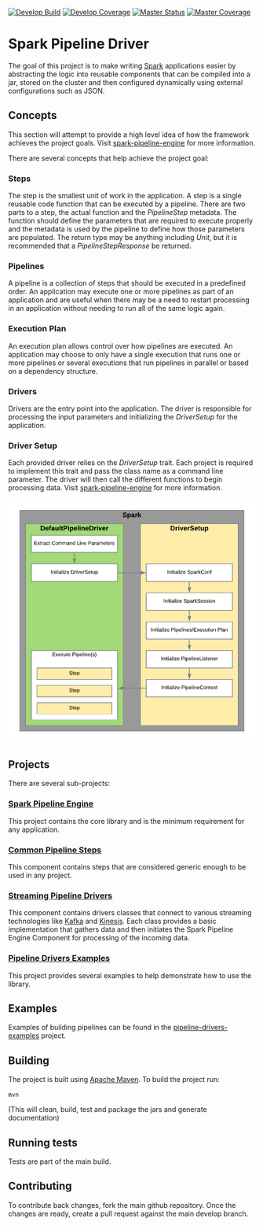 
[![Develop Build](https://img.shields.io/travis/Acxiom/spark-pipeline-driver/develop.svg?label=Develop)](https://travis-ci.com/Acxiom/spark-pipeline-driver?branch=develop)
[![Develop Coverage](https://img.shields.io/coveralls/github/Acxiom/spark-pipeline-driver/develop.svg?label=Develop)](https://coveralls.io/github/Acxiom/spark-pipeline-driver?branch=develop)
[![Master Status](https://img.shields.io/travis/Acxiom/spark-pipeline-driver/master.svg?label=Master)](https://travis-ci.com/Acxiom/spark-pipeline-driver?branch=master)
[![Master Coverage](https://img.shields.io/coveralls/github/Acxiom/spark-pipeline-driver/master.svg?label=Master)](https://coveralls.io/github/Acxiom/spark-pipeline-driver?branch=master)

# Spark Pipeline Driver
The goal of this project is to make writing [Spark](http://spark.apache.org) applications easier by abstracting the logic
into reusable components that can be compiled into a jar, stored on the cluster and then configured dynamically using
external configurations such as JSON.

## Concepts
This section will attempt to provide a high level idea of how the framework achieves the project goals. Visit 
[spark-pipeline-engine](spark-pipeline-engine/readme.md) for more information.

There are several concepts that help achieve the project goal:

### Steps
The step is the smallest unit of work in the application. A step is a single reusable code function that can be executed
by a pipeline. There are two parts to a step, the actual function and the *PipelineStep* metadata. The function should 
define the parameters that are required to execute properly and the metadata is used by the pipeline to define how those
parameters are populated. The return type may be anything including *Unit*, but it is recommended that a 
*PipelineStepResponse* be returned.

### Pipelines
A pipeline is a collection of steps that should be executed in a predefined order. An application may execute one or 
more pipelines as part of an application and are useful when there may be a need to restart processing in an application
without needing to run all of the same logic again.

### Execution Plan
An execution plan allows control over how pipelines are executed. An application may choose to only have a single 
execution that runs one or more pipelines or several executions that run pipelines in parallel or based on a dependency
structure.

### Drivers
Drivers are the entry point into the application. The driver is responsible for processing the input parameters and
initializing the *DriverSetup* for the application.

### Driver Setup
Each provided driver relies on the *DriverSetup* trait. Each project is required to implement this trait and pass the
class name as a command line parameter. The driver will then call the different functions to begin processing data. Visit
[spark-pipeline-engine](spark-pipeline-engine/readme.md) for more information.

![Driver Initialization](docs/images/DefaultPipelineDriver.png "Default Pipeline Driver Flow")

## Projects
There are several sub-projects:

### [Spark Pipeline Engine](spark-pipeline-engine/readme.md)
This project contains the core library and is the minimum requirement for any application.

### [Common Pipeline Steps](common-pipeline-steps/readme.md)
This component contains steps that are considered generic enough to be used in any project.

### [Streaming Pipeline Drivers](streaming-pipeline-drivers/readme.md)
This component contains drivers classes that connect to various streaming technologies like [Kafka](http://kafka.apache.org/) 
and [Kinesis](https://aws.amazon.com/kinesis/). Each class provides a basic implementation that gathers data and then 
initiates the Spark Pipeline Engine Component for processing of the incoming data.

### [Pipeline Drivers Examples](pipeline-drivers-examples/readme.md)
This project provides several examples to help demonstrate how to use the library.

## Examples
Examples of building pipelines can be found in the [pipeline-drivers-examples](pipeline-drivers-examples/readme.md) project.

## Building
The project is built using [Apache Maven](http://maven.apache.org/).
To build the project run:

	mvn

(This will clean, build, test and package the jars and generate documentation)

## Running tests
Tests are part of the main build.

## Contributing
To contribute back changes, fork the main github repository. Once the changes are ready, create a pull request against
the main develop branch.
